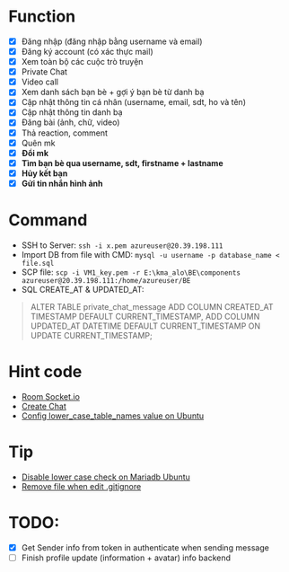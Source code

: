 # Function  
- [x] Đăng nhập (đăng nhập bằng username và email)
- [x] Đăng ký account (có xác thực mail)
- [x] Xem toàn bộ các cuộc trò truyện
- [x] Private Chat
- [x] Video call
- [x] Xem danh sách bạn bè + gợi ý bạn bè từ danh bạ
- [x] Cập nhật thông tin cá nhân (username, email, sdt, ho  và tên)
- [x] Cập nhật thông tin danh bạ
- [x] Đăng bài (ảnh, chữ, video)
- [x] Thả reaction, comment
- [x] Quên mk
- [x] **Đổi mk**
- [x] **Tìm bạn bè qua username, sdt, firstname + lastname**
- [x] **Hủy kết bạn**
- [x] **Gửi tin nhắn hình ảnh**

# Command
- SSH to Server: `ssh -i x.pem azureuser@20.39.198.111`
- Import DB from file with CMD: `mysql -u username -p database_name < file.sql`
- SCP file: `scp -i VM1_key.pem -r E:\kma_alo\BE\components azureuser@20.39.198.111:/home/azureuser/BE`
- SQL CREATE_AT & UPDATED_AT: 
> ALTER TABLE private_chat_message
  ADD COLUMN CREATED_AT TIMESTAMP DEFAULT CURRENT_TIMESTAMP,
  ADD COLUMN UPDATED_AT DATETIME DEFAULT CURRENT_TIMESTAMP ON UPDATE CURRENT_TIMESTAMP;

# Hint code
- [Room Socket.io](https://stackoverflow.com/questions/13143945/dynamic-namespaces-socket-io)
- [Create Chat](https://stackoverflow.com/questions/24100218/socket-io-send-packet-to-sender-only)
- [Config lower_case_table_names value on Ubuntu](https://askubuntu.com/questions/1261422/how-to-install-mysql-8-0-with-lower-case-table-names-1-on-ubuntu-server-20-04-lt)

# Tip 
- [Disable lower case check on Mariadb Ubuntu](https://stackoverflow.com/questions/55025847/how-to-set-lower-case-table-names-1-on-ubuntu-18-04-mariadb-mysql-5-7)
- [Remove file when edit .gitignore](https://stackoverflow.com/questions/1139762/ignore-files-that-have-already-been-committed-to-a-git-repository)
# TODO:  
- [x] Get Sender info from token in authenticate when sending message
- [ ] Finish profile update (information + avatar) info backend
